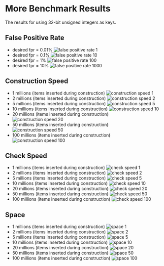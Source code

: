 # More Benchmark Results 

The results for using 32-bit unsigned integers as keys.

## False Positive Rate

+ desired fpr = 0.01%
        ![false positive rate 1](plots/32u/fpr_1.svg)
+ desired fpr = 0.1%
        ![false positive rate 10](plots/32u/fpr_10.svg)
+ desired fpr = 1%
        ![false positive rate 100](plots/32u/fpr_100.svg)
+ desired fpr = 10%
        ![false positive rate 1000](plots/32u/fpr_1000.svg)

## Construction Speed

+ 1 millions (items inserted during construction)
        ![construction speed 1](plots/32u/constr_speed_1.svg)
+ 2 millions (items inserted during construction)
        ![construction speed 2](plots/32u/constr_speed_2.svg)
+ 5 millions (items inserted during construction)
        ![construction speed 5](plots/32u/constr_speed_5.svg)
+ 10 millions (items inserted during construction)
        ![construction speed 10](plots/32u/constr_speed_10.svg)
+ 20 millions (items inserted during construction)
        ![construction speed 20](plots/32u/constr_speed_20.svg)
+ 50 millions (items inserted during construction)
        ![construction speed 50](plots/32u/constr_speed_50.svg)
+ 100 millions (items inserted during construction)
        ![construction speed 100](plots/32u/constr_speed_100.svg)



## Check Speed

+ 1 millions (items inserted during construction)
        ![check speed 1](plots/32u/check_speed_1.svg)
+ 2 millions (items inserted during construction)
        ![check speed 2](plots/32u/check_speed_2.svg)
+ 5 millions (items inserted during construction)
        ![check speed 5](plots/32u/check_speed_5.svg)
+ 10 millions (items inserted during construction)
        ![check speed 10](plots/32u/check_speed_10.svg)
+ 20 millions (items inserted during construction)
        ![check speed 20](plots/32u/check_speed_20.svg)
+ 50 millions (items inserted during construction)
        ![check speed 50](plots/32u/check_speed_50.svg)
+ 100 millions (items inserted during construction)
        ![check speed 100](plots/32u/check_speed_100.svg)

## Space

+ 1 millions (items inserted during construction)
        ![space 1](plots/32u/space_1.svg)
+ 2 millions (items inserted during construction)
        ![space 2](plots/32u/space_2.svg)
+ 5 millions (items inserted during construction)
        ![space 5](plots/32u/space_5.svg)
+ 10 millions (items inserted during construction)
        ![space 10](plots/32u/space_10.svg)
+ 20 millions (items inserted during construction)
        ![space 20](plots/32u/space_20.svg)
+ 50 millions (items inserted during construction)
        ![space 50](plots/32u/space_50.svg)
+ 100 millions (items inserted during construction)
        ![space 100](plots/32u/space_100.svg)